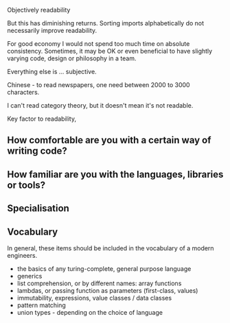 Objectively readability

But this has diminishing returns. Sorting imports alphabetically do not necessarily improve readability.

For good economy I would not spend too much time on absolute consistency. Sometimes, it may be OK or even beneficial to have slightly varying code, design or philosophy in a team. 

Everything else is ... subjective.

Chinese - to read newspapers, one need between 2000 to 3000 characters.

I can't read category theory, but it doesn't mean it's not readable.

Key factor to readability, 

## How comfortable are you with a certain way of writing code?

## How familiar are you with the languages, libraries or tools?

## Specialisation

## Vocabulary 

In general, these items should be included in the vocabulary of a modern engineers.

- the basics of any turing-complete, general purpose language
- generics
- list comprehension, or by different names: array functions
- lambdas, or passing function as parameters (first-class, values)
- immutability, expressions, value classes / data classes
- pattern matching
- union types - depending on the choice of language